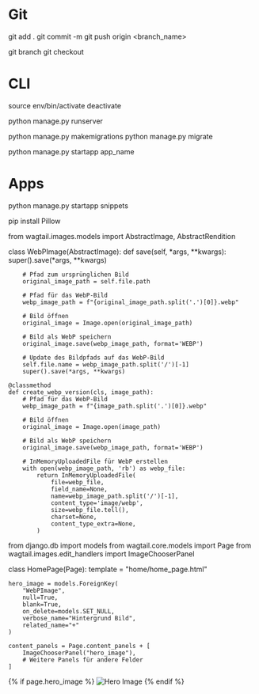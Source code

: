 # Git
git add .
git commit -m <Commit>
git push origin <branch_name>


git branch <Name>
git checkout <Name>

# CLI

source env/bin/activate
deactivate

python manage.py runserver

python manage.py makemigrations
python manage.py migrate

python manage.py startapp app_name

# Apps

python manage.py startapp snippets









pip install Pillow


from wagtail.images.models import AbstractImage, AbstractRendition

class WebPImage(AbstractImage):
    def save(self, *args, **kwargs):
        super().save(*args, **kwargs)

        # Pfad zum ursprünglichen Bild
        original_image_path = self.file.path

        # Pfad für das WebP-Bild
        webp_image_path = f"{original_image_path.split('.')[0]}.webp"

        # Bild öffnen
        original_image = Image.open(original_image_path)

        # Bild als WebP speichern
        original_image.save(webp_image_path, format='WEBP')

        # Update des Bildpfads auf das WebP-Bild
        self.file.name = webp_image_path.split('/')[-1]
        super().save(*args, **kwargs)

    @classmethod
    def create_webp_version(cls, image_path):
        # Pfad für das WebP-Bild
        webp_image_path = f"{image_path.split('.')[0]}.webp"

        # Bild öffnen
        original_image = Image.open(image_path)

        # Bild als WebP speichern
        original_image.save(webp_image_path, format='WEBP')

        # InMemoryUploadedFile für WebP erstellen
        with open(webp_image_path, 'rb') as webp_file:
            return InMemoryUploadedFile(
                file=webp_file,
                field_name=None,
                name=webp_image_path.split('/')[-1],
                content_type='image/webp',
                size=webp_file.tell(),
                charset=None,
                content_type_extra=None,
            )
















from django.db import models
from wagtail.core.models import Page
from wagtail.images.edit_handlers import ImageChooserPanel

class HomePage(Page):
    template = "home/home_page.html"

    hero_image = models.ForeignKey(
        "WebPImage",
        null=True,
        blank=True,
        on_delete=models.SET_NULL,
        verbose_name="Hintergrund Bild",
        related_name="+"
    )

    content_panels = Page.content_panels + [
        ImageChooserPanel("hero_image"),
        # Weitere Panels für andere Felder
    ]


{% if page.hero_image %}
    <img src="{{ page.hero_image.url }}" alt="Hero Image">
{% endif %}

